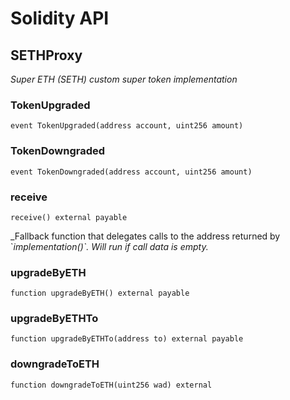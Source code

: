 # Solidity API

## SETHProxy

_Super ETH (SETH) custom super token implementation_

### TokenUpgraded

```solidity
event TokenUpgraded(address account, uint256 amount)
```

### TokenDowngraded

```solidity
event TokenDowngraded(address account, uint256 amount)
```

### receive

```solidity
receive() external payable
```

_Fallback function that delegates calls to the address returned by &#x60;_implementation()&#x60;. Will run if call data
is empty._

### upgradeByETH

```solidity
function upgradeByETH() external payable
```

### upgradeByETHTo

```solidity
function upgradeByETHTo(address to) external payable
```

### downgradeToETH

```solidity
function downgradeToETH(uint256 wad) external
```

